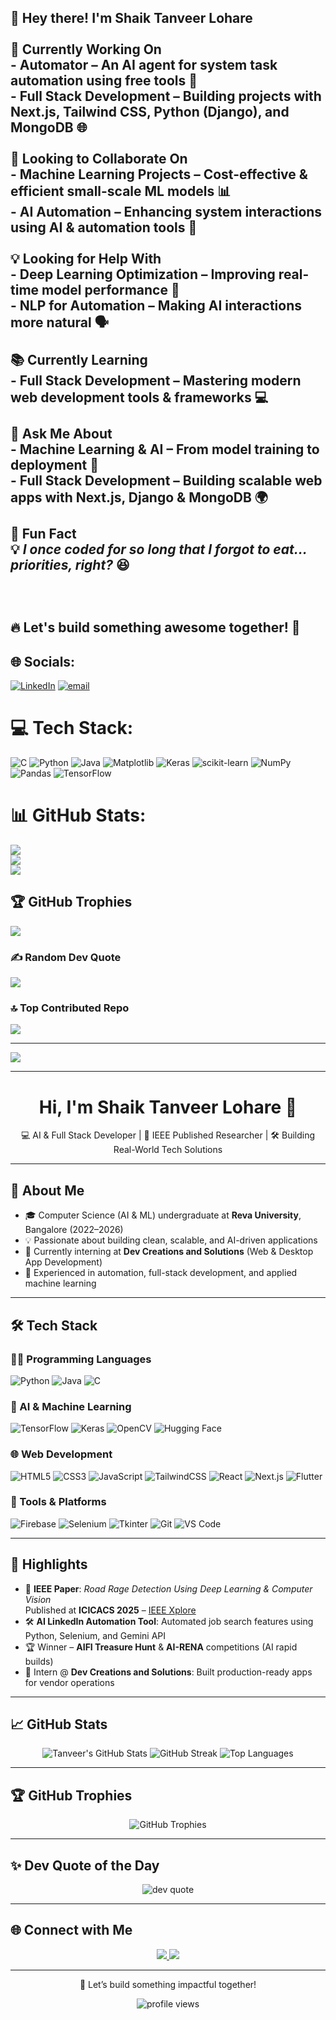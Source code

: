 ## 👋 Hey there! I'm Shaik Tanveer Lohare <br><br> 🚀 Currently Working On  <br>- **Automator** – An AI agent for system task automation using free tools 🤖  <br>- **Full Stack Development** – Building projects with Next.js, Tailwind CSS, Python (Django), and MongoDB 🌐  <br><br> 🤝 Looking to Collaborate On  <br>- **Machine Learning Projects** – Cost-effective & efficient small-scale ML models 📊  <br>- **AI Automation** – Enhancing system interactions using AI & automation tools 🤯  <br><br> 💡 Looking for Help With  <br>- **Deep Learning Optimization** – Improving real-time model performance 🚀  <br>- **NLP for Automation** – Making AI interactions more natural 🗣️  <br><br> 📚 Currently Learning  <br>- **Full Stack Development** – Mastering modern web development tools & frameworks 💻  <br><br> 💬 Ask Me About  <br>- **Machine Learning & AI** – From model training to deployment 🤖  <br>- **Full Stack Development** – Building scalable web apps with Next.js, Django & MongoDB 🌍  <br><br> 🎉 Fun Fact  <br>💡 *I once coded for so long that I forgot to eat… priorities, right?* 😆 <br><br> <br><br>🔥 Let's build something awesome together! 🚀  <br>


## 🌐 Socials:
[![LinkedIn](https://img.shields.io/badge/LinkedIn-%230077B5.svg?logo=linkedin&logoColor=white)](https://linkedin.com/in/shaik-tanveer-lohare) [![email](https://img.shields.io/badge/Email-D14836?logo=gmail&logoColor=white)](mailto:shaiktanveer07404@gmail.com) 

# 💻 Tech Stack:
![C](https://img.shields.io/badge/c-%2300599C.svg?style=for-the-badge&logo=c&logoColor=white) ![Python](https://img.shields.io/badge/python-3670A0?style=for-the-badge&logo=python&logoColor=ffdd54) ![Java](https://img.shields.io/badge/java-%23ED8B00.svg?style=for-the-badge&logo=openjdk&logoColor=white) ![Matplotlib](https://img.shields.io/badge/Matplotlib-%23ffffff.svg?style=for-the-badge&logo=Matplotlib&logoColor=black) ![Keras](https://img.shields.io/badge/Keras-%23D00000.svg?style=for-the-badge&logo=Keras&logoColor=white) ![scikit-learn](https://img.shields.io/badge/scikit--learn-%23F7931E.svg?style=for-the-badge&logo=scikit-learn&logoColor=white) ![NumPy](https://img.shields.io/badge/numpy-%23013243.svg?style=for-the-badge&logo=numpy&logoColor=white) ![Pandas](https://img.shields.io/badge/pandas-%23150458.svg?style=for-the-badge&logo=pandas&logoColor=white) ![TensorFlow](https://img.shields.io/badge/TensorFlow-%23FF6F00.svg?style=for-the-badge&logo=TensorFlow&logoColor=white)
# 📊 GitHub Stats:
![](https://github-readme-stats.vercel.app/api?username=Tanveer744&theme=dark&hide_border=false&include_all_commits=true&count_private=true)<br/>
![](https://nirzak-streak-stats.vercel.app/?user=Tanveer744&theme=dark&hide_border=false)<br/>
![](https://github-readme-stats.vercel.app/api/top-langs/?username=Tanveer744&theme=dark&hide_border=false&include_all_commits=true&count_private=true&layout=compact)

## 🏆 GitHub Trophies
![](https://github-profile-trophy.vercel.app/?username=Tanveer744&theme=radical&no-frame=false&no-bg=false&margin-w=4)

### ✍️ Random Dev Quote
![](https://quotes-github-readme.vercel.app/api?type=horizontal&theme=radical)

### 🔝 Top Contributed Repo
![](https://github-contributor-stats.vercel.app/api?username=Tanveer744&limit=5&theme=dark&combine_all_yearly_contributions=true)

---
[![](https://visitcount.itsvg.in/api?id=Tanveer744&icon=0&color=0)](https://visitcount.itsvg.in)

<!-- Proudly created with GPRM ( https://gprm.itsvg.in ) -->



----------------------------

<h1 align="center">Hi, I'm Shaik Tanveer Lohare 👋</h1>

<p align="center">
  💻 AI & Full Stack Developer | 🚀 IEEE Published Researcher | 🛠️ Building Real-World Tech Solutions
</p>

---

## 🚀 About Me

- 🎓 Computer Science (AI & ML) undergraduate at **Reva University**, Bangalore (2022–2026)
- 💡 Passionate about building clean, scalable, and AI-driven applications
- 💼 Currently interning at **Dev Creations and Solutions** (Web & Desktop App Development)
- 🧠 Experienced in automation, full-stack development, and applied machine learning

---

## 🛠️ Tech Stack

### 👨‍💻 Programming Languages
![Python](https://img.shields.io/badge/Python-3670A0?style=for-the-badge&logo=python&logoColor=ffdd54)
![Java](https://img.shields.io/badge/Java-ED8B00?style=for-the-badge&logo=openjdk&logoColor=white)
![C](https://img.shields.io/badge/C-00599C?style=for-the-badge&logo=c&logoColor=white)

### 🤖 AI & Machine Learning
![TensorFlow](https://img.shields.io/badge/TensorFlow-FF6F00?style=for-the-badge&logo=TensorFlow&logoColor=white)
![Keras](https://img.shields.io/badge/Keras-D00000?style=for-the-badge&logo=Keras&logoColor=white)
![OpenCV](https://img.shields.io/badge/OpenCV-27338e?style=for-the-badge&logo=opencv&logoColor=white)
![Hugging Face](https://img.shields.io/badge/HuggingFace-FFD21F?style=for-the-badge&logo=huggingface&logoColor=black)

### 🌐 Web Development
![HTML5](https://img.shields.io/badge/HTML5-E34F26?style=for-the-badge&logo=html5&logoColor=white)
![CSS3](https://img.shields.io/badge/CSS3-1572B6?style=for-the-badge&logo=css3&logoColor=white)
![JavaScript](https://img.shields.io/badge/JavaScript-F7DF1E?style=for-the-badge&logo=javascript&logoColor=black)
![TailwindCSS](https://img.shields.io/badge/TailwindCSS-38B2AC?style=for-the-badge&logo=tailwind-css&logoColor=white)
![React](https://img.shields.io/badge/React-61DAFB?style=for-the-badge&logo=react&logoColor=black)
![Next.js](https://img.shields.io/badge/Next.js-000000?style=for-the-badge&logo=next.js&logoColor=white)
![Flutter](https://img.shields.io/badge/Flutter-02569B?style=for-the-badge&logo=flutter&logoColor=white)

### 🧰 Tools & Platforms
![Firebase](https://img.shields.io/badge/Firebase-FFCA28?style=for-the-badge&logo=firebase&logoColor=black)
![Selenium](https://img.shields.io/badge/Selenium-43B02A?style=for-the-badge&logo=selenium&logoColor=white)
![Tkinter](https://img.shields.io/badge/Tkinter-blue?style=for-the-badge)
![Git](https://img.shields.io/badge/Git-F05033?style=for-the-badge&logo=git&logoColor=white)
![VS Code](https://img.shields.io/badge/VSCode-007ACC?style=for-the-badge&logo=visual-studio-code&logoColor=white)

---

## 📌 Highlights

- 📄 **IEEE Paper**: *Road Rage Detection Using Deep Learning & Computer Vision*  
  Published at **ICICACS 2025** – [IEEE Xplore](https://ieeexplore.ieee.org/)
- 🛠️ **AI LinkedIn Automation Tool**: Automated job search features using Python, Selenium, and Gemini API
- 🏆 Winner – **AIFI Treasure Hunt** & **AI-RENA** competitions (AI rapid builds)
- 💼 Intern @ **Dev Creations and Solutions**: Built production-ready apps for vendor operations

---

## 📈 GitHub Stats

<div align="center">

![Tanveer's GitHub Stats](https://github-readme-stats.vercel.app/api?username=Tanveer744&theme=tokyonight&show_icons=true&hide_border=false&count_private=true)
![GitHub Streak](https://github-readme-streak-stats.herokuapp.com?user=Tanveer744&theme=tokyonight&hide_border=false)
![Top Languages](https://github-readme-stats.vercel.app/api/top-langs/?username=Tanveer744&layout=compact&theme=tokyonight&hide_border=false)

</div>

---

## 🏆 GitHub Trophies

<div align="center">

![GitHub Trophies](https://github-profile-trophy.vercel.app/?username=Tanveer744&theme=radical&no-frame=false&margin-w=4)

</div>

---

## ✨ Dev Quote of the Day

<p align="center">
  <img src="https://quotes-github-readme.vercel.app/api?type=horizontal&theme=radical" alt="dev quote"/>
</p>

---

## 🌐 Connect with Me

<p align="center">
  <a href="https://linkedin.com/in/shaik-tanveer-lohare" target="_blank">
    <img src="https://img.shields.io/badge/LinkedIn-0077B5?style=for-the-badge&logo=linkedin&logoColor=white" />
  </a>
  <a href="mailto:shaiktanveer07404@gmail.com">
    <img src="https://img.shields.io/badge/Gmail-D14836?style=for-the-badge&logo=gmail&logoColor=white" />
  </a>
</p>

---

<p align="center">
  🚀 Let’s build something impactful together!
</p>

<p align="center">
  <img src="https://visitcount.itsvg.in/api?id=Tanveer744&icon=0&color=0" alt="profile views"/>
</p>

